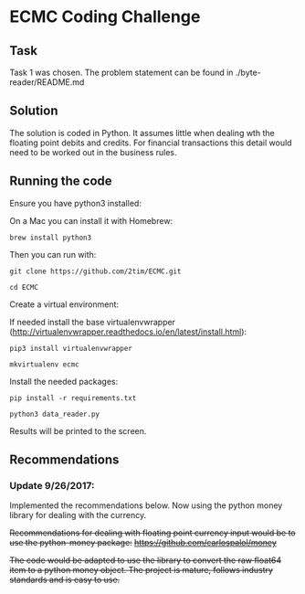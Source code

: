 # ECMC Coding Challenge

## Task
Task 1 was chosen. The problem statement can be found in ./byte-reader/README.md

Solution
--------

The solution is coded in Python. It assumes little when dealing wth the floating point debits and credits. For financial transactions this detail would need to be worked out in the business rules.

Running the code
----------------

Ensure you have python3 installed:

On a Mac you can install it with Homebrew:

`brew install python3`

Then you can run with:

`git clone https://github.com/2tim/ECMC.git`

`cd ECMC`

Create a virtual environment:

If needed install the base virtualenvwrapper (http://virtualenvwrapper.readthedocs.io/en/latest/install.html):

`pip3 install virtualenvwrapper`

`mkvirtualenv ecmc`

Install the needed packages:

`pip install -r requirements.txt`

`python3 data_reader.py`

Results will be printed to the screen.

Recommendations
---------------

### Update 9/26/2017:

Implemented the recommendations below. Now using the python money library for dealing with the currency.

~~Recommendations for dealing with floating point currency input would be to use the python-money package:~~
~~https://github.com/carlospalol/money~~

~~The code would be adapted to use the library to convert the raw float64 item to a python money object. The project is mature, follows industry standards and is easy to use.~~
